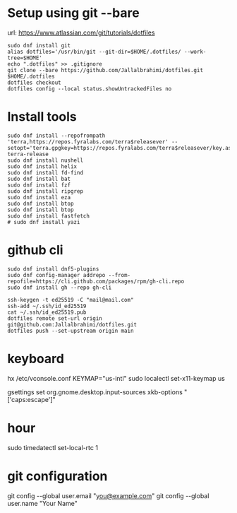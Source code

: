 # Setup using git --bare
url: https://www.atlassian.com/git/tutorials/dotfiles

```
sudo dnf install git
alias dotfiles='/usr/bin/git --git-dir=$HOME/.dotfiles/ --work-tree=$HOME'
echo ".dotfiles" >> .gitignore
git clone --bare https://github.com/Jallalbrahimi/dotfiles.git $HOME/.dotfiles
dotfiles checkout
dotfiles config --local status.showUntrackedFiles no
```


# Install tools
```
sudo dnf install --repofrompath 'terra,https://repos.fyralabs.com/terra$releasever' --setopt='terra.gpgkey=https://repos.fyralabs.com/terra$releasever/key.asc' terra-release
sudo dnf install nushell
sudo dnf install helix
sudo dnf install fd-find
sudo dnf install bat
sudo dnf install fzf
sudo dnf install ripgrep
sudo dnf install eza
sudo dnf install btop
sudo dnf install btop
sudo dnf install fastfetch
# sudo dnf install yazi
```
# github cli

```
sudo dnf install dnf5-plugins
sudo dnf config-manager addrepo --from-repofile=https://cli.github.com/packages/rpm/gh-cli.repo
sudo dnf install gh --repo gh-cli

ssh-keygen -t ed25519 -C "mail@mail.com"
ssh-add ~/.ssh/id_ed25519
cat ~/.ssh/id_ed25519.pub
dotfiles remote set-url origin git@github.com:Jallalbrahimi/dotfiles.git
dotfiles push --set-upstream origin main

```

# keyboard
hx /etc/vconsole.conf
  KEYMAP="us-intl"
sudo localectl set-x11-keymap us

gsettings set org.gnome.desktop.input-sources xkb-options "['caps:escape']"
# hour
sudo timedatectl set-local-rtc 1 


# git configuration
  git config --global user.email "you@example.com"
  git config --global user.name "Your Name"
